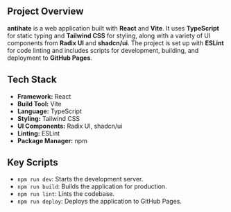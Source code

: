 ## Project Overview

**antihate** is a web application built with **React** and **Vite**. It uses **TypeScript** for static typing and **Tailwind CSS** for styling, along with a variety of UI components from **Radix UI** and **shadcn/ui**. The project is set up with **ESLint** for code linting and includes scripts for development, building, and deployment to **GitHub Pages**.

## Tech Stack

- **Framework:** React
- **Build Tool:** Vite
- **Language:** TypeScript
- **Styling:** Tailwind CSS
- **UI Components:** Radix UI, shadcn/ui
- **Linting:** ESLint
- **Package Manager:** npm

## Key Scripts

- `npm run dev`: Starts the development server.
- `npm run build`: Builds the application for production.
- `npm run lint`: Lints the codebase.
- `npm run deploy`: Deploys the application to GitHub Pages.
